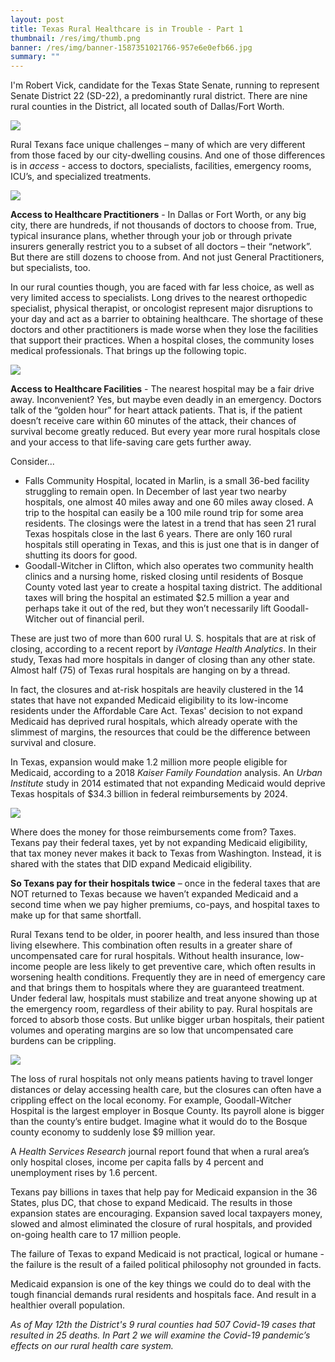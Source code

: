 ```yaml
---
layout: post
title: Texas Rural Healthcare is in Trouble - Part 1
thumbnail: /res/img/thumb.png
banner: /res/img/banner-1587351021766-957e6e0efb66.jpg
summary: ""
---
```

I'm Robert Vick, candidate for the Texas State Senate, running to represent Senate District 22 (SD-22), a predominantly rural district. There are nine rural counties in the District, all located south of Dallas/Fort Worth.

![](/res/img/pic1b-superdelegate-robert-vick2.jpg)

Rural Texans face unique challenges – many of which are very different from those faced by our city-dwelling cousins. And one of those differences is in *access* - access to doctors, specialists, facilities, emergency rooms, ICU’s, and specialized treatments.

![](/res/img/pic2-crutches-538883_960_720.jpg)

**Access to Healthcare Practitioners** - In Dallas or Fort Worth, or any big city, there are hundreds, if not thousands of doctors to choose from. True, typical insurance plans, whether through your job or through private insurers generally restrict you to a subset of all doctors – their “network”. But there are still dozens to choose from. And not just General Practitioners, but specialists, too.

In our rural counties though, you are faced with far less choice, as well as very limited access to specialists. Long drives to the nearest orthopedic specialist, physical therapist, or oncologist represent major disruptions to your day and act as a barrier to obtaining healthcare. The shortage of these doctors and other practitioners is made worse when they lose the facilities that support their practices. When a hospital closes, the community loses medical professionals. That brings up the following topic.

![](/res/img/pic-3-hospital-1636334_1280.jpg)

**Access to Healthcare Facilities** - The nearest hospital may be a fair drive away. Inconvenient? Yes, but maybe even deadly in an emergency. Doctors talk of the “golden hour” for heart attack patients. That is, if the patient doesn’t receive care within 60 minutes of the attack, their chances of survival become greatly reduced. But every year more rural hospitals close and your access to that life-saving care gets further away.

Consider...

* Falls Community Hospital, located in Marlin, is a small 36-bed facility struggling to remain open. In December of last year two nearby hospitals, one almost 40 miles away and one 60 miles away closed. A trip to the hospital can easily be a 100 mile round trip for some area residents. The closings were the latest in a trend that has seen 21 rural Texas hospitals close in the last 6 years. There are only 160 rural hospitals still operating in Texas, and this is just one that is in danger of shutting its doors for good.
* Goodall-Witcher in Clifton, which also operates two community health clinics and a nursing home, risked closing until residents of Bosque County voted last year to create a hospital taxing district. The additional taxes will bring the hospital an estimated $2.5 million a year and perhaps take it out of the red, but they won’t necessarily lift Goodall-Witcher out of financial peril.  

These are just two of more than 600 rural U. S. hospitals that are at risk of closing, according to a recent report by *iVantage Health Analytics*. In their study, Texas had more hospitals in danger of closing than any other state. Almost half (75) of Texas rural hospitals are hanging on by a thread.

In fact, the closures and at-risk hospitals are heavily clustered in the 14 states that have not expanded Medicaid eligibility to its low-income residents under the Affordable Care Act. Texas' decision to not expand Medicaid has deprived rural hospitals, which already operate with the slimmest of margins, the resources that could be the difference between survival and closure.

In Texas, expansion would make 1.2 million more people eligible for Medicaid, according to a 2018 *Kaiser Family Foundation* analysis. An *Urban Institute* study in 2014 estimated that not expanding Medicaid would deprive Texas hospitals of $34.3 billion in federal reimbursements by 2024.

![](/res/img/pic4-dollar-2891817_1280.jpg)

Where does the money for those reimbursements come from? Taxes. Texans pay their federal taxes, yet by not expanding Medicaid eligibility, that tax money never makes it back to Texas from Washington. Instead, it is shared with the states that DID expand Medicaid eligibility.

**So Texans pay for their hospitals twice** – once in the federal taxes that are NOT returned to Texas because we haven’t expanded Medicaid and a second time when we pay higher premiums, co-pays, and hospital taxes to make up for that same shortfall.

Rural Texans tend to be older, in poorer health, and less insured than those living elsewhere. This combination often results in a greater share of uncompensated care for rural hospitals. Without health insurance, low-income people are less likely to get preventive care, which often results in worsening health conditions. Frequently they are in need of emergency care and that brings them to hospitals where they are guaranteed treatment. Under federal law, hospitals must stabilize and treat anyone showing up at the emergency room, regardless of their ability to pay. Rural hospitals are forced to absorb those costs. But unlike bigger urban hospitals, their patient volumes and operating margins are so low that uncompensated care burdens can be crippling.

![](/res/img/pic5-thomas-leemon-4yzomgk0v1q-unsplash.jpg)

The loss of rural hospitals not only means patients having to travel longer distances or delay accessing health care, but the closures can often have a crippling effect on the local economy. For example, Goodall-Witcher Hospital is the largest employer in Bosque County. Its payroll alone is bigger than the county’s entire budget. Imagine what it would do to the Bosque county economy to suddenly lose $9 million year.

A *Health Services Research* journal report found that when a rural area’s only hospital closes, income per capita falls by 4 percent and unemployment rises by 1.6 percent.

Texans pay billions in taxes that help pay for Medicaid expansion in the 36 States, plus DC, that chose to expand Medicaid. The results in those expansion states are encouraging. Expansion saved local taxpayers money, slowed and almost eliminated the closure of rural hospitals, and provided on-going health care to 17 million people.

The failure of Texas to expand Medicaid is not practical, logical or humane - the failure is the result of a failed political philosophy not grounded in facts.

Medicaid expansion is one of the key things we could do to deal with the tough financial demands rural residents and hospitals face. And result in a healthier overall population.

*As of May 12th the District's 9 rural counties had 507 Covid-19 cases that resulted in 25 deaths. In Part 2 we will examine the Covid-19 pandemic’s effects on our rural health care system.*
